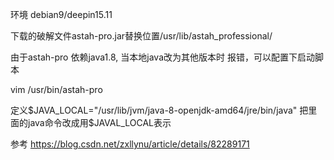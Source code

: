 环境 debian9/deepin15.11

下载的破解文件astah-pro.jar替换位置/usr/lib/astah_professional/

由于astah-pro 依赖java1.8, 当本地java改为其他版本时 报错，可以配置下启动脚本

vim /usr/bin/astah-pro

定义$JAVA_LOCAL="/usr/lib/jvm/java-8-openjdk-amd64/jre/bin/java"
把里面的java命令改成用$JAVAL_LOCAL表示

参考
 https://blog.csdn.net/zxllynu/article/details/82289171
